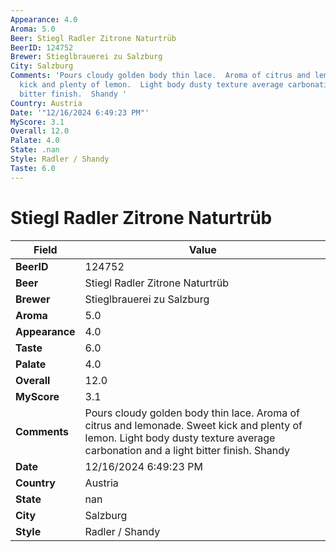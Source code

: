```yaml
---
Appearance: 4.0
Aroma: 5.0
Beer: Stiegl Radler Zitrone Naturtrüb
BeerID: 124752
Brewer: Stieglbrauerei zu Salzburg
City: Salzburg
Comments: 'Pours cloudy golden body thin lace.  Aroma of citrus and lemonade. Sweet
  kick and plenty of lemon.  Light body dusty texture average carbonation and a light
  bitter finish.  Shandy '
Country: Austria
Date: '"12/16/2024 6:49:23 PM"'
MyScore: 3.1
Overall: 12.0
Palate: 4.0
State: .nan
Style: Radler / Shandy
Taste: 6.0
---
```


# Stiegl Radler Zitrone Naturtrüb

| Field         | Value |
|---------------|-------|
| **BeerID** | 124752 |
| **Beer** | Stiegl Radler Zitrone Naturtrüb |
| **Brewer** | Stieglbrauerei zu Salzburg |
| **Aroma** | 5.0 |
| **Appearance** | 4.0 |
| **Taste** | 6.0 |
| **Palate** | 4.0 |
| **Overall** | 12.0 |
| **MyScore** | 3.1 |
| **Comments** | Pours cloudy golden body thin lace.  Aroma of citrus and lemonade. Sweet kick and plenty of lemon.  Light body dusty texture average carbonation and a light bitter finish.  Shandy  |
| **Date** | 12/16/2024 6:49:23 PM |
| **Country** | Austria |
| **State** | nan |
| **City** | Salzburg |
| **Style** | Radler / Shandy |
